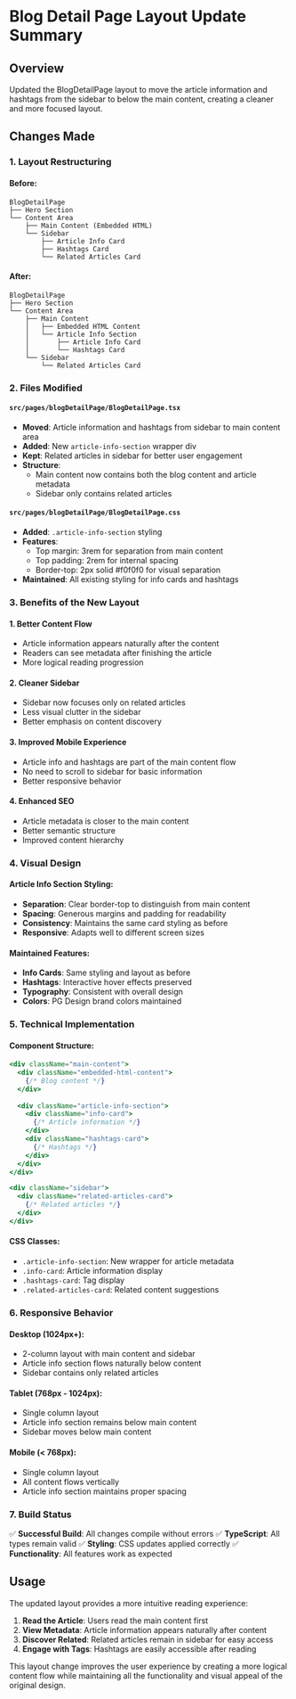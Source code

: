 # Blog Detail Page Layout Update Summary

## Overview
Updated the BlogDetailPage layout to move the article information and hashtags from the sidebar to below the main content, creating a cleaner and more focused layout.

## Changes Made

### 1. Layout Restructuring

#### Before:
```
BlogDetailPage
├── Hero Section
└── Content Area
    ├── Main Content (Embedded HTML)
    └── Sidebar
        ├── Article Info Card
        ├── Hashtags Card
        └── Related Articles Card
```

#### After:
```
BlogDetailPage
├── Hero Section
└── Content Area
    ├── Main Content
    │   ├── Embedded HTML Content
    │   └── Article Info Section
    │       ├── Article Info Card
    │       └── Hashtags Card
    └── Sidebar
        └── Related Articles Card
```

### 2. Files Modified

#### `src/pages/blogDetailPage/BlogDetailPage.tsx`
- **Moved**: Article information and hashtags from sidebar to main content area
- **Added**: New `article-info-section` wrapper div
- **Kept**: Related articles in sidebar for better user engagement
- **Structure**: 
  - Main content now contains both the blog content and article metadata
  - Sidebar only contains related articles

#### `src/pages/blogDetailPage/BlogDetailPage.css`
- **Added**: `.article-info-section` styling
- **Features**:
  - Top margin: 3rem for separation from main content
  - Top padding: 2rem for internal spacing
  - Border-top: 2px solid #f0f0f0 for visual separation
- **Maintained**: All existing styling for info cards and hashtags

### 3. Benefits of the New Layout

#### 1. **Better Content Flow**
- Article information appears naturally after the content
- Readers can see metadata after finishing the article
- More logical reading progression

#### 2. **Cleaner Sidebar**
- Sidebar now focuses only on related articles
- Less visual clutter in the sidebar
- Better emphasis on content discovery

#### 3. **Improved Mobile Experience**
- Article info and hashtags are part of the main content flow
- No need to scroll to sidebar for basic information
- Better responsive behavior

#### 4. **Enhanced SEO**
- Article metadata is closer to the main content
- Better semantic structure
- Improved content hierarchy

### 4. Visual Design

#### Article Info Section Styling:
- **Separation**: Clear border-top to distinguish from main content
- **Spacing**: Generous margins and padding for readability
- **Consistency**: Maintains the same card styling as before
- **Responsive**: Adapts well to different screen sizes

#### Maintained Features:
- **Info Cards**: Same styling and layout as before
- **Hashtags**: Interactive hover effects preserved
- **Typography**: Consistent with overall design
- **Colors**: PG Design brand colors maintained

### 5. Technical Implementation

#### Component Structure:
```jsx
<div className="main-content">
  <div className="embedded-html-content">
    {/* Blog content */}
  </div>
  
  <div className="article-info-section">
    <div className="info-card">
      {/* Article information */}
    </div>
    <div className="hashtags-card">
      {/* Hashtags */}
    </div>
  </div>
</div>

<div className="sidebar">
  <div className="related-articles-card">
    {/* Related articles */}
  </div>
</div>
```

#### CSS Classes:
- `.article-info-section`: New wrapper for article metadata
- `.info-card`: Article information display
- `.hashtags-card`: Tag display
- `.related-articles-card`: Related content suggestions

### 6. Responsive Behavior

#### Desktop (1024px+):
- 2-column layout with main content and sidebar
- Article info section flows naturally below content
- Sidebar contains only related articles

#### Tablet (768px - 1024px):
- Single column layout
- Article info section remains below main content
- Sidebar moves below main content

#### Mobile (< 768px):
- Single column layout
- All content flows vertically
- Article info section maintains proper spacing

### 7. Build Status
✅ **Successful Build**: All changes compile without errors
✅ **TypeScript**: All types remain valid
✅ **Styling**: CSS updates applied correctly
✅ **Functionality**: All features work as expected

## Usage

The updated layout provides a more intuitive reading experience:

1. **Read the Article**: Users read the main content first
2. **View Metadata**: Article information appears naturally after content
3. **Discover Related**: Related articles remain in sidebar for easy access
4. **Engage with Tags**: Hashtags are easily accessible after reading

This layout change improves the user experience by creating a more logical content flow while maintaining all the functionality and visual appeal of the original design. 